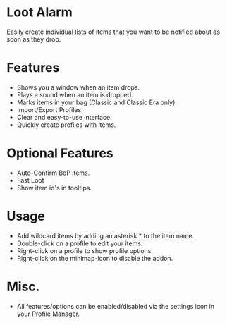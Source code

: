 # Loot Alarm

Easily create individual lists of items that you want to be notified about as soon as they drop.

# Features

- Shows you a window when an item drops.
- Plays a sound when an item is dropped.
- Marks items in your bag (Classic and Classic Era only).
- Import/Export Profiles.
- Clear and easy-to-use interface.
- Quickly create profiles with items.

# Optional Features

- Auto-Confirm BoP items.
- Fast Loot
- Show item id's in tooltips.

# Usage

- Add wildcard items by adding an asterisk * to the item name.
- Double-click on a profile to edit your items.
- Right-click on a profile to show profile options.
- Right-click on the minimap-icon to disable the addon.

# Misc.

- All features/options can be enabled/disabled via the settings icon in your Profile Manager.
